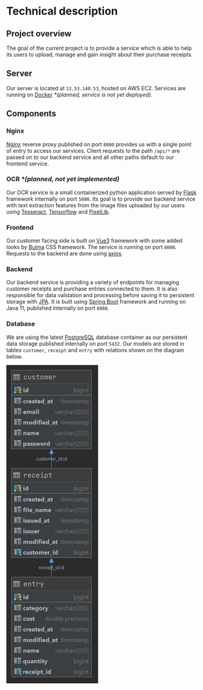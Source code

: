 # Technical description

## Project overview

The goal of the current project is to provide a service which is able to help its users to upload, manage and
gain insight about their purchase receipts.

## Server

Our server is located at `13.53.140.53`, hosted on AWS EC2. Services are running on 
[Docker](https://www.docker.com/) _*(planned, service is not yet deployed)_.

## Components

### Nginx

[Nginx](https://www.nginx.com/) reverse proxy published on port `8000` provides us with a single point of entry
to access our services. Client requests to the path `/api/*` are passed on to our backend service and all other
paths default to our frontend service.

### OCR _*(planned, not yet implemented)_

Our OCR service is a small containerized python application served by [Flask](https://palletsprojects.com/p/flask/)
framework internally on port `5000`. Its goal is to provide our backend service with text extraction features from
the image files uploaded by our users using [Tesseract](https://github.com/tesseract-ocr/), 
[Tensorflow](https://www.tensorflow.org/) and [PixelLib](https://github.com/ayoolaolafenwa/PixelLib). 

### Frontend

Our customer facing side is built on [Vue3](https://vuejs.org/) framework with some added looks by 
[Bulma](https://bulma.io/) CSS framework. The service is running on port `8008`. Requests to the backend are done
using [axios](https://www.npmjs.com/package/axios).

### Backend

Our backend service is providing a variety of endpoints for managing customer receipts and purchase entries connected
to them. It is also responsible for data validation and processing before saving it to persistent storage with 
[JPA](https://spring.io/projects/spring-data-jpa). It is built using
[Spring Boot](https://spring.io/projects/spring-boot) framework and running on Java 11, published internally on
port `8080`.

### Database

We are using the latest [PostgreSQL](https://registry.hub.docker.com/_/postgres) database container as our persistent
data storage published internally on port `5432`. Our models are stored in tables `customer`, `receipt` and `entry`
with relations shown on the diagram below.

![Diagram](datadiagram.png)
